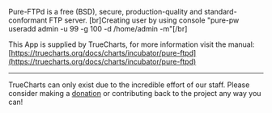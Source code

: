 Pure-FTPd is a free (BSD), secure, production-quality and standard-conformant FTP server. [br]Creating user by using console "pure-pw useradd admin -u 99 -g 100 -d /home/admin -m"[/br]

This App is supplied by TrueCharts, for more information visit the manual: [https://truecharts.org/docs/charts/incubator/pure-ftpd](https://truecharts.org/docs/charts/incubator/pure-ftpd)

---

TrueCharts can only exist due to the incredible effort of our staff.
Please consider making a [donation](https://truecharts.org/docs/about/sponsor) or contributing back to the project any way you can!
